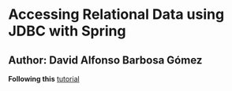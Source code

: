 # Accessing Relational Data using JDBC with Spring

## Author: David Alfonso Barbosa Gómez

**Following this** [tutorial](https://spring.io/guides/gs/relational-data-access)

